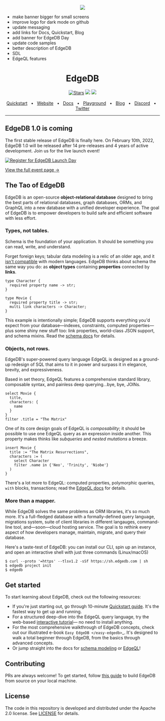 <p align="center">
  <a href="https://www.edgedb.com">
    <img src="https://i.imgur.com/H2Jio0X.png">
  </a>
</p>

- make banner bigger for small screens
- improve logo for dark mode on github
- update messaging
- add links for Docs, Quickstart, Blog
- add banner for EdgeDB Day
- update code samples
- better description of EdgeDB
- SDL
- EdgeQL features

<div align="center">
  <h1>EdgeDB</h1>
  <a href="https://github.com/edgedb/edgedb" rel="nofollow"><img src="https://img.shields.io/github/stars/edgedb/edgedb" alt="Stars"></a>
  <a href="https://github.com/edgedb/edgedb/actions"><img src="https://github.com/edgedb/edgedb/workflows/Tests/badge.svg?event=push&branch=master" /></a>
  <a href="https://github.com/edgedb/edgedb/blob/master/LICENSE"><img src="https://img.shields.io/badge/license-Apache%202.0-blue" /></a>
  <br />
  <br />
  <a href="https://www.edgedb.com/docs/guides/quickstart">Quickstart</a>
  <span>&nbsp;&nbsp;•&nbsp;&nbsp;</span>
  <a href="https://www.edgedb.com">Website</a>
  <span>&nbsp;&nbsp;•&nbsp;&nbsp;</span>
  <a href="https://www.edgedb.com/docs">Docs</a>
  <span>&nbsp;&nbsp;•&nbsp;&nbsp;</span>
  <a href="https://www.edgedb.com/tutorial">Playground</a>
  <span>&nbsp;&nbsp;•&nbsp;&nbsp;</span>
  <a href="https://www.edgedb.com/blog">Blog</a>
  <span>&nbsp;&nbsp;•&nbsp;&nbsp;</span>
  <a href="https://discord.gg/umUueND6ag">Discord</a>
  <span>&nbsp;&nbsp;•&nbsp;&nbsp;</span>
  <a href="https://twitter.com/edgedatabase">Twitter</a>
  <br />
  <hr />
</div>

## EdgeDB 1.0 is coming

The first stable release of EdgeDB is finally here. On February 10th, 2022, EdgeDB 1.0 will be released after 14 pre-releases and 4 years of active development. Join us for the live launch event!

<a href="https://lu.ma/edgedb" rel="nofollow">
  <img
    style="max-width: 450px;"
    src="https://www.edgedb.com/blog/edgedb_day_register.png"
    alt="Register for EdgeDB Launch Day"
  />
</a>

[View the full event page →](https://lu.ma/edgedb)

## The Tao of EdgeDB

EdgeDB is an open-source **object-relational database** designed to bring the best parts of relational databases, graph databases, ORMs, and GraphQL into a new database with a unified developer experience. The goal of EdgeDB is to empower developers to build safe and efficient software with less effort.

### Types, not tables.

Schema is the foundation of your application. It should be something you can read, write, and understand.

Forget foreign keys; tabular data modeling is a relic of an older age, and it [isn't compatible](https://en.wikipedia.org/wiki/Object%E2%80%93relational_impedance_mismatch) with modern languages. EdgeDB thinks about schema the same way you do: as **object types** containing **properties** connected by **links**.

```
type Character {
  required property name -> str;
}

type Movie {
  required property title -> str;
  multi link characters -> Character;
}
```

This example is intentionally simple; EdgeDB supports everything you'd expect from your database—indexes, constraints, computed properties—plus some shiny new stuff too: link properties, world-class JSON support, and schema mixins. Read the [schema docs](https://www.edgedb.com/docs/datamodel/index) for details.

### Objects, not rows.

EdgeDB's super-powered query language EdgeQL is designed as a ground-up redesign of SQL that aims to it in power and surpass it in elegance, brevity, and expressiveness.

Based in set theory, EdgeQL features a comprehensive standard library, composable syntax, and painless deep querying...bye, bye, JOINs.

```
select Movie {
  title,
  characters: {
    name
  }
}
filter .title = "The Matrix"
```

One of its core design goals of EdgeQL is _composability_; it should be possible to use one EdgeQL query as an expression inside another. This property makes thinks like _subqueries_ and _nested mutations_ a breeze.

```
insert Movie {
  title := "The Matrix Resurrections",
  characters := (
    select Character
    filter .name in {'Neo', 'Trinity', 'Niobe'}
  )
}
```

There's a lot more to EdgeQL: computed properties, polymorphic queries, `with` blocks, transactions; read the [EdgeQL docs](https://www.edgedb.com/docs/edgeql/index) for details.

### More than a mapper.

While EdgeDB solves the same problems as ORM libraries, it's so much more. It's a full-fledged database with a formally-defined query language, migrations system, suite of client libraries in different langauges, command-line tool, and—soon—cloud hosting service. The goal is to rethink every aspect of how developers manage, maintain, migrate, and query their database.

Here's a taste-test of EdgeDB: you can install our CLI, spin up an instance, and open an interactive shell with just three commands (Linux/macOS)

```
$ curl --proto '=https' --tlsv1.2 -sSf https://sh.edgedb.com | sh
$ edgedb project init
$ edgedb
```

## Get started

To start learning about EdgeDB, check out the following resources:

- If you're just starting out, go through 10-minute [Quickstart guide](https://www.edgedb.com/docs/guides/quickstart). It's the fastest way to get up and running.
- For a structured deep-dive into the EdgeQL query language, try the web-based [interactive tutorial](https://www.edgedb.com/tutorial)— no need to install anything.
- For the most comprehensive walkthrough of EdgeDB concepts, check out our illustrated e-book `Easy EdgeDB </easy-edgedb>`\_. It's designed to walk a total beginner through EdgeDB, from the basics through advanced concepts.
- Or jump straight into the docs for [schema modeling](https://www.edgedb.com/docs/datamodel/index) or [EdgeQL](https://www.edgedb.com/docs/edgeql/index)!

## Contributing

PRs are always welcome! To get started, follow [this guide](https://www.edgedb.com/docs/internals/dev) to build EdgeDB from source on your local machine.

## License

The code in this repository is developed and distributed under the
Apache 2.0 license. See [LICENSE](LICENSE) for details.

